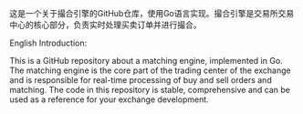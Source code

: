 这是一个关于撮合引擎的GitHub仓库，使用Go语言实现。撮合引擎是交易所交易中心的核心部分，负责实时处理买卖订单并进行撮合。

English Introduction:

This is a GitHub repository about a matching engine, implemented in Go. The matching engine is the core part of the trading center of the exchange and is responsible for real-time processing of buy and sell orders and matching. The code in this repository is stable, comprehensive and can be used as a reference for your exchange development.
